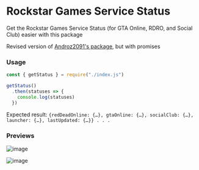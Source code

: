 # Rockstar Games Service Status
Get the Rockstar Games Service Status (for GTA Online, RDRO, and Social Club) easier with this package

Revised version of [Androz2091's package](https://github.com/Androz2091/rockstar-games-status), but with promises

### Usage
```js
const { getStatus } = require("./index.js")

getStatus()
  .then(statuses => {
    console.log(statuses)
  })
```
Expected result: `{redDeadOnline: {…}, gtaOnline: {…}, socialClub: {…}, launcher: {…}, lastUpdated: {…}} . . .`


### Previews
![image](https://user-images.githubusercontent.com/107329072/182990952-838df6da-2600-4865-a108-1a6053d57cdd.png)

![image](https://user-images.githubusercontent.com/107329072/182990869-2d185f87-d8aa-42dc-becd-9eda2ce85237.png)

